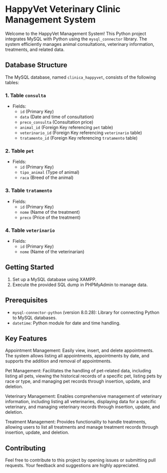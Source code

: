 # HappyVet Veterinary Clinic Management System

Welcome to the HappyVet Management System! This Python project integrates MySQL with Python using the `mysql_connector` library. The system efficiently manages animal consultations, veterinary information, treatments, and related data.

## Database Structure

The MySQL database, named `clinica_happyvet`, consists of the following tables:

### 1. Table `consulta`

- Fields:
  - `id` (Primary Key)
  - `data` (Date and time of consultation)
  - `preco_consulta` (Consultation price)
  - `animal_id` (Foreign Key referencing `pet` table)
  - `veterinario_id` (Foreign Key referencing `veterinario` table)
  - `tratamento_id` (Foreign Key referencing `tratamento` table)

### 2. Table `pet`

- Fields:
  - `id` (Primary Key)
  - `tipo_animal` (Type of animal)
  - `raca` (Breed of the animal)

### 3. Table `tratamento`

- Fields:
  - `id` (Primary Key)
  - `nome` (Name of the treatment)
  - `preco` (Price of the treatment)

### 4. Table `veterinario`

- Fields:
  - `id` (Primary Key)
  - `nome` (Name of the veterinarian)

## Getting Started

1. Set up a MySQL database using XAMPP.
2. Execute the provided SQL dump in PHPMyAdmin to manage data.

## Prerequisites

- `mysql-connector-python` (version 8.0.28): Library for connecting Python to MySQL databases.
- `datetime`: Python module for date and time handling.

## Key Features

Appointment Management: Easily view, insert, and delete appointments. The system allows listing all appointments, appointments by date, and supports the addition and removal of appointments.

Pet Management: Facilitates the handling of pet-related data, including listing all pets, viewing the historical records of a specific pet, listing pets by race or type, and managing pet records through insertion, update, and deletion.

Veterinary Management: Enables comprehensive management of veterinary information, including listing all veterinaries, displaying data for a specific veterinary, and managing veterinary records through insertion, update, and deletion.

Treatment Management: Provides functionality to handle treatments, allowing users to list all treatments and manage treatment records through insertion, update, and deletion.

## Contributing

Feel free to contribute to this project by opening issues or submitting pull requests. Your feedback and suggestions are highly appreciated.
